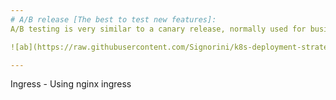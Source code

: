 ```yaml
---
# A/B release [The best to test new features]:
A/B testing is very similar to a canary release, normally used for business decision-based in statistics and data rather than deployment itself. Technically point of view the implementation is the same as a canary release, a/b release consist of mark a pool of users based on some parameters, tracking using cookies/headers etc and send a specific version, can be two or more per group.

![ab](https://raw.githubusercontent.com/Signorini/k8s-deployment-strategies/master/images/ab.png)

---
```


Ingress - Using nginx ingress